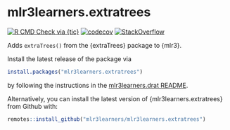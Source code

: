 # mlr3learners.extratrees

<!-- badges: start -->
[![R CMD Check via {tic}](https://github.com/mlr3learners/mlr3learners.extratrees/workflows/R%20CMD%20Check%20via%20{tic}/badge.svg?branch=master)](https://github.com/mlr3learners/mlr3learners.extratrees/actions)
[![codecov](https://codecov.io/gh/mlr3learners/mlr3learners.extratrees/branch/master/graph/badge.svg)](https://codecov.io/gh/mlr3learners/mlr3learners.extratrees)
[![StackOverflow](https://img.shields.io/badge/stackoverflow-mlr3-orange.svg)](https://stackoverflow.com/questions/tagged/mlr3)
<!-- badges: end -->

Adds `extraTrees()` from the {extraTrees} package to {mlr3}.

Install the latest release of the package via

```r
install.packages("mlr3learners.extratrees")
```

by following the instructions in the [mlr3learners.drat README](https://github.com/mlr3learners/mlr3learners.drat).

Alternatively, you can install the latest version of {mlr3learners.extratrees} from Github with:

```r
remotes::install_github("mlr3learners/mlr3learners.extratrees")
```
